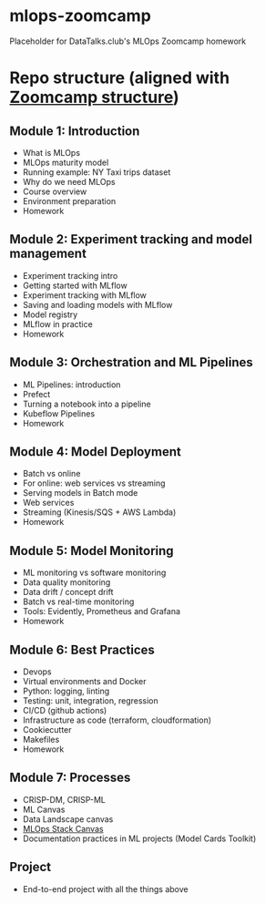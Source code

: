 # mlops-zoomcamp
Placeholder for DataTalks.club's MLOps Zoomcamp homework


# Repo structure (aligned with [Zoomcamp structure](https://github.com/DataTalksClub/mlops-zoomcamp))

## Module 1: Introduction

* What is MLOps
* MLOps maturity model
* Running example: NY Taxi trips dataset
* Why do we need MLOps
* Course overview
* Environment preparation
* Homework

## Module 2: Experiment tracking and model management

* Experiment tracking intro
* Getting started with MLflow
* Experiment tracking with MLflow
* Saving and loading models with MLflow
* Model registry
* MLflow in practice
* Homework

## Module 3: Orchestration and ML Pipelines

* ML Pipelines: introduction
* Prefect
* Turning a notebook into a pipeline
* Kubeflow Pipelines
* Homework 


## Module 4: Model Deployment 

* Batch vs online
* For online: web services vs streaming
* Serving models in Batch mode
* Web services
* Streaming (Kinesis/SQS + AWS Lambda)
* Homework


## Module 5: Model Monitoring

* ML monitoring vs software monitoring 
* Data quality monitoring
* Data drift / concept drift 
* Batch vs real-time monitoring 
* Tools: Evidently, Prometheus and Grafana
* Homework 


## Module 6: Best Practices

* Devops
* Virtual environments and Docker
* Python: logging, linting
* Testing: unit, integration, regression 
* CI/CD (github actions)
* Infrastructure as code (terraform, cloudformation)
* Cookiecutter
* Makefiles
* Homework


## Module 7: Processes

* CRISP-DM, CRISP-ML
* ML Canvas
* Data Landscape canvas
* [MLOps Stack Canvas](https://miro.com/miroverse/mlops-stack-canvas/)
* Documentation practices in ML projects (Model Cards Toolkit)


## Project

* End-to-end project with all the things above
